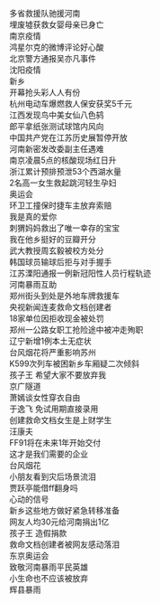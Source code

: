 多省救援队驰援河南  
埋废墟获救女婴母亲已身亡  
南京疫情  
鸿星尔克的微博评论好心酸  
北京警方通报吴亦凡事件  
沈阳疫情  
新乡  
开幕抢头彩人人有份  
杭州电动车爆燃救人保安获奖5千元  
江西发现鸟中美女仙八色鸫  
郎平拿纸张测试球馆内风向  
中国共产党在江苏历史展暂停开放  
河南新密发改委副主任遇难  
南京凌晨5点的核酸现场红日升  
浙江累计预排预泄53个西湖水量  
2名高一女生救起跳河轻生孕妇  
奥运会  
环卫工撞保时捷车主放弃索赔  
我是真的爱你  
刺猬妈妈救出了唯一幸存的宝宝  
我在他乡挺好的豆瓣开分  
武大教授周玄毅被校方处分  
韩国球员输球后拒与对手握手  
江苏溧阳通报一例新冠阳性人员行程轨迹  
河南暴雨互助  
郑州街头到处是外地车牌救援车  
央视新闻连麦救命文档创建者  
18家单位因拒收现金被处罚  
郑州一公路女职工抢险途中被冲走殉职  
辽宁新增1例本土无症状  
台风烟花将严重影响苏州  
K599次列车被困新乡车厢疑二次倾斜  
孩子王 希望大家不要放弃我  
京广隧道  
萧嫣谈女性穿衣自由  
于逸飞 免试用期直接录用  
创建救命文档女生是上财学生  
汪康夫  
FF91将在未来1年开始交付  
这才是我们需要的企业  
台风烟花  
小朋友看到灾后场景流泪  
贾跃亭能借ff翻身吗  
心动的信号  
新乡这些地方做好紧急转移准备  
网友人均30元给河南捐出1亿  
孩子王 造假捐款  
救命文档创建者被网友感动落泪  
东京奥运会  
致敬河南暴雨平民英雄  
小生命也不应该被放弃  
辉县暴雨  

